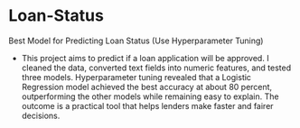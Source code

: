 # Loan-Status
Best Model for Predicting Loan Status (Use Hyperparameter Tuning)
- This project aims to predict if a loan application will be approved. I cleaned the data, converted text fields into numeric features, and tested three models. Hyperparameter tuning revealed that a Logistic Regression model achieved the best accuracy at about 80 percent, outperforming the other models while remaining easy to explain. The outcome is a practical tool that helps lenders make faster and fairer decisions.
